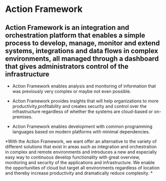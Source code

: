 # Action Framework #

## Action Framework is an integration and orchestration platform that enables a simple process to develop, manage, monitor and extend systems, integrations and data flows in complex environments, all managed through a dashboard that gives administrators control of the infrastructure ##


* Action Framework enables analysis and monitoring of information that was previously very complex or maybe not even possible.


* Action Framework provides insights that will help organizations to more productivity,profitability and creates security and control over the infrastructure regardless of whether the systems are cloud-based or on-premises.


* Action Framework enables development with common programming languages based on modern platforms with minimal dependencies.



*With the Action Framework, we want offer an alternative to the variety of different solutions that exist in areas such as integration and orchestration in complex and remote environments and introduces a new and especially easy way to continuous develop functionality with great overview, monitoring and security of the applications and infrastructure. We enable the opportunities of cloud but target all environments regardless of location and thereby increase productivity and dramatically reduce complexity.
*
